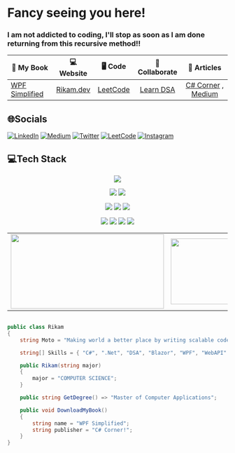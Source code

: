 
<h1 align="left">Fancy seeing you here!</h1>
<h3 align="left">I am not addicted to coding, I'll stop as soon as I am done returning from this recursive method!!</h3>


|    📓 My Book   | 💻 Website     |  :desktop_computer: Code       | :pushpin: Collaborate | :receipt: Articles |
| ----------------|:-----------:|:-----------:|:-----------:|:-----------:|
|[WPF Simplified](https://www.c-sharpcorner.com/ebooks/wpf-simplified-build-windows-apps-using-csharp-and-xaml)| [Rikam.dev](https://rikampalkar.github.io)|[LeetCode](https://leetcode.com/Rikam)|[Learn DSA](https://github.com/RikamPalkar/DSA) | [C# Corner](https://www.c-sharpcorner.com/members/rikam-palkar/articles) , [Medium](https://medium.com/@RikamPalkar)

## 🌐Socials
 [![LinkedIn](https://img.shields.io/badge/linkedin-%230077B5.svg?style=for-the-badge&logo=linkedin&logoColor=white)](https://linkedin.com/in/rikampalkar) 
 [![Medium](https://img.shields.io/badge/Medium-12100E?style=for-the-badge&logo=medium&logoColor=white)](https://medium.com/@@rikampalkar) 
 [![Twitter](https://img.shields.io/badge/Twitter-%231DA1F2.svg?style=for-the-badge&logo=Twitter&logoColor=white)](https://twitter.com/rikam_cz)
 [![LeetCode](https://img.shields.io/badge/LeetCode-000000?style=for-the-badge&logo=LeetCode&logoColor=#d16c06)](https://leetcode.com/Rikam/)
 [![Instagram](https://img.shields.io/badge/Instagram-%23E4405F.svg?style=for-the-badge&logo=Instagram&logoColor=white)](https://instagram.com/rikampalkar)

 
## 💻Tech Stack
<p align="center">
<img src="https://img.shields.io/badge/c%23-%23239120.svg?style=for-the-badge&logo=c-sharp&logoColor=white"/>  
</p>

<p align="center">
<img src="https://img.shields.io/badge/.NET-5C2D91?style=for-the-badge&logo=.net&logoColor=white"/>  
<img src="https://img.shields.io/badge/blazor-%235C2D91.svg?style=for-the-badge&logo=blazor&logoColor=white"/>  
</p>

<p align="center">
<img src="https://img.shields.io/badge/css3-%231572B6.svg?style=for-the-badge&logo=css3&logoColor=white"/>  
<img src="https://img.shields.io/badge/html5-%23E34F26.svg?style=for-the-badge&logo=html5&logoColor=white"/>  
<img src="https://img.shields.io/badge/azure-%230072C6.svg?style=for-the-badge&logo=azure-devops&logoColor=white"/>  
</p>

<p align="center">
<img src="https://img.shields.io/badge/mysql-%2300f.svg?style=for-the-badge&logo=mysql&logoColor=white"/>  
<img src="https://img.shields.io/badge/Microsoft%20SQL%20Sever-CC2927?style=for-the-badge&logo=microsoft%20sql%20server&logoColor=white"/>  
<img src="https://img.shields.io/badge/teamcity-000000.svg?style=for-the-badge&logo=teamcity&logoColor=white"/>  
<img src="https://img.shields.io/badge/jira-%230A0FFF.svg?style=for-the-badge&logo=jira&logoColor=white"/>  
</p>


<table border="0" align="center">
 <tr border="0">
  <td width="50%" align="center">
   <img height="170" width="350" align="center"  src="https://leetcard.jacoblin.cool/Rikam?theme=dark&font=Roboto"/>
  </td>
<td width="50%" align="center">
   <img height="150" width="320"  align="center"  src="https://github-readme-stats.vercel.app/api/top-langs/?username=rikampalkar&theme=radical&hide_border=false&include_all_commits=false&count_private=false&layout=compact"/>
  </td>
</tr>
</table>

```csharp

public class Rikam
{
    string Moto = "Making world a better place by writing scalable code!";

    string[] Skills = { "C#", ".Net", "DSA", "Blazor", "WPF", "WebAPI" };

    public Rikam(string major)
    {
        major = "COMPUTER SCIENCE";
    }

    public string GetDegree() => "Master of Computer Applications";

    public void DownloadMyBook()
    {
        string name = "WPF Simplified";
        string publisher = "C# Corner!";
    }
}    

```
